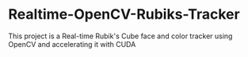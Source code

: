 # Realtime-OpenCV-Rubiks-Tracker
This project is a Real-time Rubik's Cube face and color tracker using OpenCV and accelerating it with CUDA
